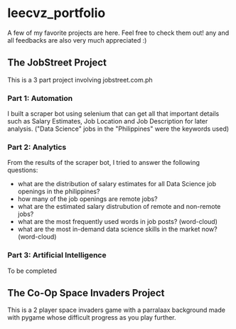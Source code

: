 # leecvz_portfolio
A few of my favorite projects are here. Feel free to check them out! any and all feedbacks are also very much appreciated :)

## The JobStreet Project

This is a 3 part project involving jobstreet.com.ph

### Part 1: Automation

I built a scraper bot using selenium that can get all that important details such as Salary Estimates, Job Location and Job Description for later analysis. 
("Data Science" jobs in the "Philippines" were the keywords used)


### Part 2: Analytics

From the results of the scraper bot, I tried to answer the following questions: 
- what are the distribution of salary estimates for all Data Science job openings in the philippines?
- how many of the job openings are remote jobs?
- what are the estimated salary distrubution of remote and non-remote jobs?
- what are the most frequently used words in job posts? (word-cloud)
- what are the most in-demand data science skills in the market now? (word-cloud)

### Part 3: Artificial Intelligence

To be completed

## The Co-Op Space Invaders Project

This is a 2 player space invaders game with a parralaax background made with pygame whose difficult progress as you play further.
